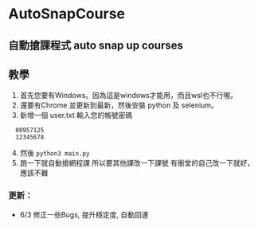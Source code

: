 # AutoSnapCourse
## 自動搶課程式 auto snap up courses
## 教學

1. 首先您要有Windows。因為這是windows才能用，而且wsl也不行喔。
2. 還要有Chrome 並更新到最新，然後安裝 python 及 selenium。
3. 新增一個 user.txt 輸入您的帳號密碼
```=
  00957125
  12345678
```
4. 然後 ```python3 main.py```
5. 跑一下就自動搶網程課
所以要其他課改一下課號
有衝堂的自己改一下就好，應該不難


### 更新：
- 6/3 修正一些Bugs, 提升穩定度, 自動回連
